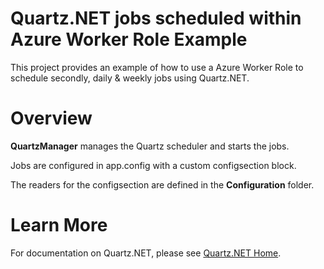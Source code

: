 # Quartz.NET jobs scheduled within Azure Worker Role Example

This project provides an example of how to use a Azure Worker Role to schedule secondly, daily & weekly jobs using  Quartz.NET.

# Overview


**QuartzManager** manages the Quartz scheduler and starts the jobs.

Jobs are configured in app.config with a custom configsection block.

The readers for the configsection are defined in the **Configuration** folder.


# Learn More

For documentation on Quartz.NET, please see [Quartz.NET Home](http://quartznet.sourceforge.net/).